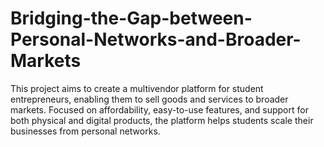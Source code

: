 # Bridging-the-Gap-between-Personal-Networks-and-Broader-Markets
This project aims to create a multivendor platform for student entrepreneurs, enabling them to sell goods and services to broader markets. Focused on affordability, easy-to-use features, and support for both physical and digital products, the platform helps students scale their businesses from personal networks.
